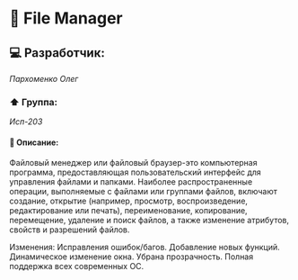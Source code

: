 # :green_book: File Manager

## :computer: Разработчик:
*Пархоменко Олег*

### :arrow_up: Группа:
*Исп-203*

#### :page_with_curl: Описание:
Файловый менеджер или файловый браузер-это компьютерная программа, предоставляющая пользовательский интерфейс для управления файлами и папками.
Наиболее распространенные операции, выполняемые с файлами или группами файлов, включают создание, открытие (например, просмотр, воспроизведение, редактирование или печать), переименование, копирование, перемещение, удаление и поиск файлов, а также изменение атрибутов, свойств и разрешений файлов.

Изменения:
Исправления ошибок/багов.
Добавление новых функций.
Динамическое изменение окна.
Убрана прозрачность.
Полная поддержка всех современных ОС.

